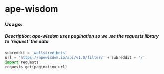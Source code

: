 # ape-wisdom

### Usage:

##### Description: ape-wisdom uses *pagination* so we use the requests library to 'request' the data
```python
subreddit = 'wallstreetbets'
url = 'https://apewisdom.io/api/v1.0/filter/' + subreddit + '/'
import requests
requests.get(pagination_url)
```
